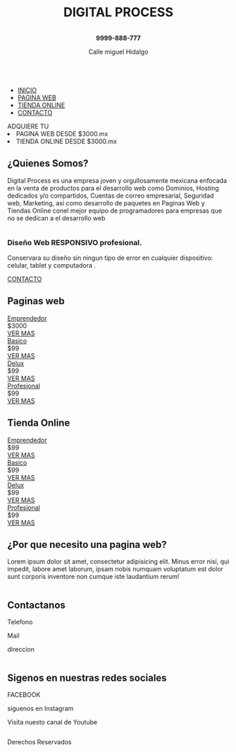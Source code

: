 <!DOCTYPE html>
<html lang="es">
<head>
    <meta charset="UTF-8">
    <title>Digital Process</title>
    <meta name="viewport" content="width=device-width, user-scalable=yes, initial-scale=1.0, maximum-scale=3.0, minimum-scale=1.0">
    <link rel="stylesheet" href="css/estilos.css">
    <link rel="stylesheet" href="css/banner.css">
    <link href="https://file.myfontastic.com/4e5SEaFS7iLsJR7L47KnJL/icons.css" rel="stylesheet">
</head>
<body>
   <header class="main-header">
       <div class="container container--flex">
           <div class="logo-container column column--50">
               <h1 class="logo"><b>DIGITAL PROCESS</b></h1>
           </div>
           <div class="main-header__contactInfo column column--50">
               <p class="main-header__contactInfo__phone">
               <span class="icon-phone"><b>9999-888-777</b></span></p>
               <p class="main-header__contactInfo__address">
               <span class="icon-gps"> Calle miguel Hidalgo</span>
               </p>               
           </div>
       </div>
   </header>
   <nav class="main-nav">
       <div class="container container--flex">
       <span class="icon-menu" id="btnmenu">
       </span>
       <ul class="menu" id="menu">
           <li class="menu__item"><a href="../Paginaweb/index.html" class="menu__link menu__link--select">INICIO</a></li>
           <li class="menu__item"><a href="../Paginaweb/PaginaWeb.html" class="menu__link">PAGINA WEB</a></li>
           <li class="menu__item"><a href="../Paginaweb/TiendaOline.html" class="menu__link">TIENDA ONLINE</a></li>
           <li class="menu__item"><a href="contacto.html" class="menu__link">CONTACTO</a></li>
       </ul>
        <div class="social-icon">
           <a href="" class="social-icon__link"><span class="icon-facebook"></span></a>
           <a href="" class="social-icon__link"><span class="icon-instagram"></span></a>
           <a href="" class="social-icon__link"><span class="icon-mail"></span></a>
        </div>
      </div>
   </nav> 
    <section class="banner">
        <img src="imagenes/banner.jpg" alt="" class="banner__img">
        <div class="banner1__cont">ADQUIERE TU 
        <ul1>
        <li>PAGINA WEB DESDE $3000.mx</li>
        <li>TIENDA ONLINE DESDE $3000.mx</li>
        </ul1>
        </div>
    </section>
    <main class="main">
        <section class="group group--color">
            <div class="container">
                <h2 class="main__title">¿Quienes Somos?</h2>
                <p class="main__txt">Digital Process es una empresa joven y orgullosamente mexicana enfocada en la venta de productos para el desarrollo web como Dominios, Hosting dedicados y/o compartidos, Cuentas de correo empresarial, Seguridad web, Marketing, asi como desarrollo de paquetes en Paginas Web y Tiendas Online conel mejor equipo de programadores para empresas que no se dedican a el desarrollo web</p>
            </div>
        </section>
        <section class="group main__about__description">
            <div class="container container--flex">
                <div class="column column--50">
                    <img src="../Paginaweb/imagenes/responsive.jpg" alt="">
                </div>
                <div class="column column--50">
                    <h3 class="column__title">
                 Diseño Web RESPONSIVO profesional.
                 </h3>
                    <p class="column__txt">Conservara su diseño sin ningun tipo de error en cualquier dispositivo: celular, tablet y computadora .</p>
                    <a href="" class="btn btn--contact">CONTACTO</a>
                </div>
            </div>
        </section>
        <section class="group pagina-web">
            <h2 class="group__title">Paginas web</h2>
            <div class="container container--flex">
                <div class="column column--50-25">
                    <img src="../Paginaweb/imagenes/pagina1.jpg" alt="" class="pagina-web__img">
<!--                    <div class="pagina-web__title">Emprendedor</div>-->
                    <div class="pagina-web__title"><a href="Pag-Emprendedor.html" class="menu__linka">Emprendedor</a></div>
                    <div class="pagina-web__txt">
                    
</div>
                <div class="pagina-web__price">$3000</div>
                <a href="Pag-Emprendedor.html" class="btn btn--contact">VER MAS</a>
                </div>
                <div class="column column--50-25">
                    <img src="../Paginaweb/imagenes/pagina2.jpg" alt="" class="pagina-web__img">
<!--                    <div class="pagina-web__title">Basico</div>-->
                   <div class="pagina-web__title"><a href="Pag-Basico.html" class="menu__linka">Basico</a></div> 
                   <div class="pagina-web__txt">
                    </div>
                    <div class="pagina-web__price">$99</div><a href="../Paginaweb/Pag-Basico.html" class="btn btn--contact">VER MAS</a>
                </div>
                <div class="column column--50-25">
                    <img src="../Paginaweb/imagenes/pagina3.jpg" alt="" class="pagina-web__img">
<!--                    <div class="pagina-web__title">Delux</div>-->
                   <div class="pagina-web__title"><a href="Pag-Delux.html" class="menu__linka">Delux</a></div>
                    <div class="pagina-web__txt">
                    </div>
                    <div class="pagina-web__price">$99</div><a href="Pag-Delux.html" class="btn btn--contact">VER MAS</a>
                </div>
                <div class="column column--50-25">
                    <img src="../Paginaweb/imagenes/pagina4.jpg" alt="" class="pagina-web__img">
<!--                    <div class="pagina-web__title">Profesional</div>-->
                   <div class="pagina-web__title"><a href="Pag-Profesional.html" class="menu__linka">Profesional</a></div>
                    <div class="pagina-web__txt">
                    </div>
                    <div class="pagina-web__price">$99</div><a href="Pag-Profesional.html" class="btn btn--contact">VER MAS</a>
                </div>
            </div>
        </section>
        <section class="group tienda-online">
            <h2 class="group__title2">Tienda Online</h2>
            <div class="container container--flex">
                <div class="column column--50-25">
                    <img src="../Paginaweb/imagenes/tienda1.jpg" alt="" class="tienda-online__img">
                    <div class="tienda-online__title"><a href="Ti-Emprendedor.html" class="menu__linka">Emprendedor</a></div>   
                    <div class="tienda-online__txt">
                    </div>                 
                    <div class="tienda-online__price">$99</div><a href="Ti-Emprendedor.html" class="btn btn--contact">VER MAS</a>
                </div>
                <div class="column column--50-25">
                    <img src="../Paginaweb/imagenes/tienda2.jpg" alt="" class="tienda-online__img">
                    <div class="tienda-online__title"><a href="Ti-Basico.html" class="menu__linka">Basico</a></div>
                    <div class="tienda-online__txt">
                    </div>
                    <div class="tienda-online__price">$99</div><a href="Ti-Basico.html" class="btn btn--contact">VER MAS</a>
                </div>
                <div class="column column--50-25">
                    <img src="../Paginaweb/imagenes/tienda3.jpg" alt="" class="tienda-online__img">
                    <div class="tienda-online__title"><a href="Ti-Delux.html" class="menu__linka">Delux</a></div>
                    <div class="tienda-online__txt">
                    </div>
                    <div class="tienda-online__price">$99</div><a href="Ti-Delux.html" class="btn btn--contact">VER MAS</a>
                </div>
                <div class="column column--50-25">
                    <img src="../Paginaweb/imagenes/tienda4.jpg" alt="" class="tienda-online__img">
                    <div class="tienda-online__title"><a href="Ti-Profesional.html" class="menu__linka">Profesional</a></div>
                    <div class="tienda-online__txt">
                    </div>
                    <div class="tienda-online__price">$99</div><a href="Ti-Profesional.html" class="btn btn--contact">VER MAS</a>
                </div>
            </div>
        </section>
    </main>
    <footer class="main-footer">
        <div class="container container--flex">
            <div class="column column--33">
                <h2 class="column__title">¿Por que necesito una pagina web?</h2>
                <p class="column__txt">Lorem ipsum dolor sit amet, consectetur adipisicing elit. Minus error nisi, qui impedit, labore amet laborum, ipsam nobis numquam voluptatum est dolor sunt corporis inventore non cumque iste laudantium rerum!</p>
            </div>
            <div class="column column--33">
                <h2 class="column__title">Contactanos</h2>
                <p class="column__txt">Telefono</p>
                <p class="column__txt">Mail</p>
                <p class="column__txt">direccion</p>
            </div>
            <div class="column column--33">
                <h2 class="column__title">Sigenos en nuestras redes sociales</h2>
                <p class="column__txt"><a href="" class="icon-facebook"></a>FACEBOOK</p>
                <p class="column__txt"><a href="" class="icon-instagram"></a>siguenos en Instagram</p>
                <p class="column__txt"><a href="" class="icon-youtube"></a>Visita nuesto canal de Youtube</p>
            </div>
            <p class="copy">Derechos Reservados</p>
        </div>
    </footer>
    <script src='js/menu.js'></script>
</body>
</html>
